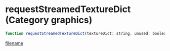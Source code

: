 # requestStreamedTextureDict (Category graphics)

```js
function requestStreamedTextureDict(textureDict: string, unused: boolean): void
```

[filename](requestStreamedTextureDict_m.md ':include')
